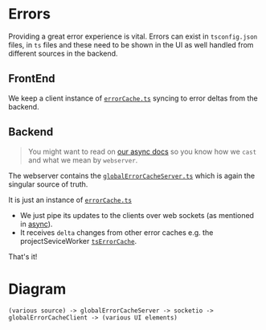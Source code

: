 # Errors

Providing a great error experience is vital. Errors can exist in `tsconfig.json` files, in `ts` files and these need to be shown in the UI as well handled from different sources in the backend.

## FrontEnd
We keep a client instance of [`errorCache.ts`][errorCache.ts] syncing to error deltas from the backend.

## Backend

> You might want to read on [our async docs][async] so you know how we `cast` and what we mean by `webserver`.

The webserver contains the [`globalErrorCacheServer.ts`][globalErrorCacheServer.ts] which is again the singular source of truth.

It is just an instance of [`errorCache.ts`][errorCache.ts]

* We just pipe its updates to the clients over web sockets (as mentioned in [async][async]).
* It receives `delta` changes from other error caches e.g. the projectSeviceWorker [`tsErrorCache`][tsErrorCache.ts].

That's it!

# Diagram
`(various source) -> globalErrorCacheServer -> socketio -> globalErrorCacheClient -> (various UI elements)`

[redux]: /contributing/redux.md
[async]: /contributing/async.md
[errorCache.ts]: https://github.com/alm-tools/alm/blob/master/src/server/utils/errorsCache.ts
[globalErrorCacheServer.ts]: https://github.com/alm-tools/alm/blob/master/src/server/globalErrorCacheServer.ts
[tsErrorCache.ts]: https://github.com/alm-tools/alm/blob/master/src/server/workers/lang/cache/tsErrorsCache.ts
